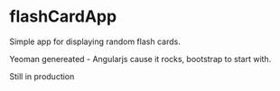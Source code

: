 # flashCardApp

Simple app for displaying random flash cards.

Yeoman genereated - Angularjs cause it rocks, bootstrap to start with.


Still in production
